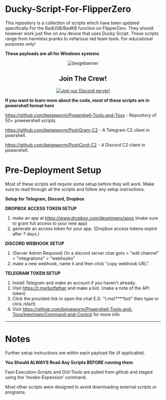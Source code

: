 

# Ducky-Script-For-FlipperZero
This repository is a collection of scripts which have been updated specifically For the BadUSB/BadKB function on FlipperZero. 
They should however work just fine on any device that uses Ducky Script.
These scripts range from harmless pranks to nefarious red team tools. For educational purposes only! 

**These payloads are all for Windows systems**

<div align=center>

![beigebanner](https://github.com/user-attachments/assets/5f1a94e2-fb08-47a5-bac0-dee9ab28fd5f)

<div width="100%" align="center">
<h2 align="center"> Join The Crew! </h2>

<div align=center>

[![Join our Discord server!](https://invidget.switchblade.xyz/QjKMHkdjFc)](https://discord.gg/QjKMHkdjFc)

</div>
</div>
</div>

**If you want to learn more about the code, most of these scripts are in powershell format here**

https://github.com/beigeworm/Powershell-Tools-and-Toys - Repository of 50+ powewrshell scripts.

https://github.com/beigeworm/PoshGram-C2 - A Telegram C2 client in powrshell.

https://github.com/beigeworm/PoshCord-C2 - A Discord C2 client in powershell.

# Pre-Deployment Setup
Most of these scripts will require some setup before they will work.
Make sure to read through all the scripts and follow any setup instructions.

**Setup for Telegram, Discord, Dropbox**

**DROPBOX ACCESS TOKEN SETUP**
1. make an app at https://www.dropbox.com/developers/apps (make sure to grant full access to your new app)
2. generate an access token for your app.
(Dropbox access tokens expire after 7 days.)

**DISCORD WEBHOOK SETUP**
1. (Server Admin Required) On a discord server chat goto > "edit channel" > "integrations" > "webhooks" 
2. make a new webhook, name it and then click "copy webhook URL".

**TELEGRAM TOKEN SETUP**
 1. Install Telegram and make an account if you haven't already.
 2. Visit https://t.me/botfather and make a bot. (make a note of the API token)
 3. Click the provided link to open the chat E.G. "t.me/****bot" then type or click /start)
 4. Visit https://github.com/beigeworm/Powershell-Tools-and-Toys/tree/main/Command-and-Control for more info
----------------------------------------------------------------------------------------------------------------------------------------------------

# Notes

Further setup instructions are within each payload file (if applicable).

**You Should ALWAYS Read Any Scripts BEFORE running them**

Fast-Execution-Scripts and GUI-Tools are pulled from github and staged using the 'Invoke-Expession' command.

Most other scripts were designed to avoid downloading external scripts or programs.
